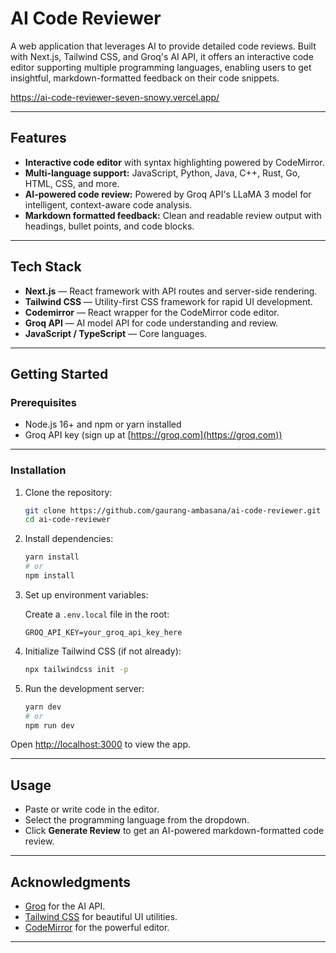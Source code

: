 # AI Code Reviewer

A web application that leverages AI to provide detailed code reviews. Built with Next.js, Tailwind CSS, and Groq's AI API, it offers an interactive code editor supporting multiple programming languages, enabling users to get insightful, markdown-formatted feedback on their code snippets.

https://ai-code-reviewer-seven-snowy.vercel.app/

---

## Features

- **Interactive code editor** with syntax highlighting powered by CodeMirror.
- **Multi-language support:** JavaScript, Python, Java, C++, Rust, Go, HTML, CSS, and more.
- **AI-powered code review:** Powered by Groq API's LLaMA 3 model for intelligent, context-aware code analysis.
- **Markdown formatted feedback:** Clean and readable review output with headings, bullet points, and code blocks.

---

## Tech Stack

- **Next.js** — React framework with API routes and server-side rendering.
- **Tailwind CSS** — Utility-first CSS framework for rapid UI development.
- **Codemirror** — React wrapper for the CodeMirror code editor.
- **Groq API** — AI model API for code understanding and review.
- **JavaScript / TypeScript** — Core languages.

---

## Getting Started

### Prerequisites

- Node.js 16+ and npm or yarn installed
- Groq API key (sign up at [https://groq.com](https://groq.com))

---

### Installation

1. Clone the repository:

   ```bash
   git clone https://github.com/gaurang-ambasana/ai-code-reviewer.git
   cd ai-code-reviewer
   ```

2. Install dependencies:

   ```bash
   yarn install
   # or
   npm install
   ```

3. Set up environment variables:

   Create a `.env.local` file in the root:

   ```
   GROQ_API_KEY=your_groq_api_key_here
   ```

4. Initialize Tailwind CSS (if not already):

   ```bash
   npx tailwindcss init -p
   ```

5. Run the development server:

   ```bash
   yarn dev
   # or
   npm run dev
   ```

Open [http://localhost:3000](http://localhost:3000) to view the app.

---

## Usage

- Paste or write code in the editor.
- Select the programming language from the dropdown.
- Click **Generate Review** to get an AI-powered markdown-formatted code review.

---

## Acknowledgments

- [Groq](https://groq.com) for the AI API.
- [Tailwind CSS](https://tailwindcss.com) for beautiful UI utilities.
- [CodeMirror](https://codemirror.net) for the powerful editor.

---
